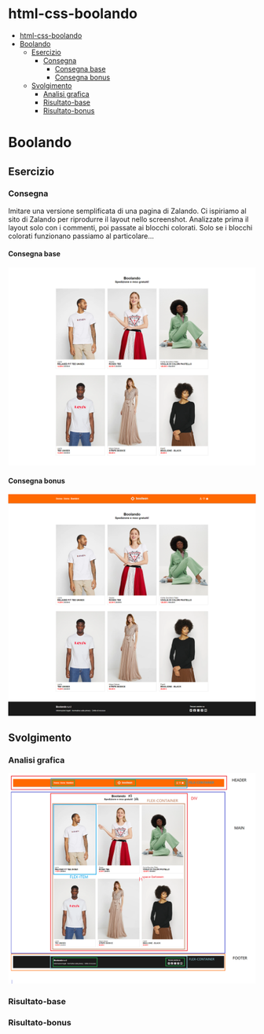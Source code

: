 # html-css-boolando

- [html-css-boolando](#html-css-boolando)
- [Boolando](#boolando)
  - [Esercizio](#esercizio)
    - [Consegna](#consegna)
      - [Consegna base](#consegna-base)
      - [Consegna bonus](#consegna-bonus)
  - [Svolgimento](#svolgimento)
    - [Analisi grafica](#analisi-grafica)
    - [Risultato-base](#risultato-base)
    - [Risultato-bonus](#risultato-bonus)

# Boolando

## Esercizio

### Consegna

Imitare una versione semplificata di una pagina di Zalando.
Ci ispiriamo al sito di Zalando per riprodurre il layout nello screenshot. Analizzate prima il layout solo con i commenti, poi passate ai blocchi colorati. Solo se i blocchi colorati funzionano passiamo al particolare...

#### Consegna base

<img alt="base-exercise" src="./img/other/Boolando-screenshot.png" width=650>

#### Consegna bonus

<img alt="bonus-exercise" src="./img/other/Boolando-screenshot-bonus.png" width=650>

## Svolgimento

### Analisi grafica

<img alt="analisi-grafica" src="./img/other/Boolando-screenshot-bonus-analyzed.png" width=650>

### Risultato-base

<!-- <img alt="risultato-finale-base" src="./img/other/" width=> -->

### Risultato-bonus

<!-- <img alt="risultato-finale-bonus" src="./img/other/" width=> -->
